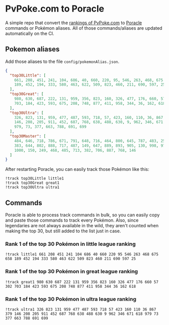 # PvPoke.com to Poracle
A simple repo that convert the [rankings of PvPoke.com](https://pvpoke.com/rankings/) to [Poracle](https://github.com/KartulUdus/PoracleJS) commands or Pokémon aliases. 
All of those commands/aliases are updated automatically on the CI.

## Pokemon aliases
Add those aliases to the file `config/pokemonAlias.json`. 

<!-- aliases-start -->
```json
{
  "top30Little": [
    661, 208, 451, 241, 104, 686, 40, 660, 220, 95, 546, 263, 468, 675, 658,
    189, 452, 194, 333, 580, 463, 622, 509, 823, 460, 211, 690, 597, 25
  ],
  "top30Great": [
    980, 630, 687, 222, 131, 959, 356, 823, 160, 326, 477, 176, 660, 57, 302,
    703, 184, 423, 593, 675, 208, 748, 877, 411, 958, 344, 36, 162, 618
  ],
  "top30Ultra": [
    326, 823, 131, 959, 477, 487, 593, 718, 57, 423, 160, 110, 36, 867, 379,
    146, 208, 205, 911, 452, 687, 768, 638, 488, 630, 9, 962, 346, 671, 618,
    979, 73, 377, 663, 788, 691, 699
  ],
  "top30Master": [
    484, 646, 718, 786, 671, 791, 648, 716, 464, 800, 645, 787, 483, 250, 643,
    383, 644, 802, 888, 717, 487, 149, 647, 889, 893, 905, 130, 998, 979, 901,
    1000, 150, 249, 468, 485, 713, 382, 706, 887, 768, 146
  ]
}
```
<!-- aliases-end -->

After restarting Poracle, you can easily track those Pokémon like this:
```shell
!track top30Little little1
!track top30Great great1
!track top30Ultra ultra1
```

## Commands
Poracle is able to process track commands in bulk, so you can easily copy and paste those commands to track every Pokémon. 
Also, since legendaries are not always available in the wild, they aren't counted when making the top 30, but still added to the list just in case.

### Rank 1 of the top 30 Pokémon in little league ranking
<!-- top30little-start -->
```
!track little1 661 208 451 241 104 686 40 660 220 95 546 263 468 675 658 189 452 194 333 580 463 622 509 823 460 211 690 597 25
```
<!-- top30little-end -->

### Rank 1 of the top 30 Pokémon in great league ranking
<!-- top30great-start -->
```
!track great1 980 630 687 222 131 959 356 823 160 326 477 176 660 57 302 703 184 423 593 675 208 748 877 411 958 344 36 162 618
```
<!-- top30great-end -->

### Rank 1 of the top 30 Pokémon in ultra league ranking
<!-- top30ultra-start -->
```
!track ultra1 326 823 131 959 477 487 593 718 57 423 160 110 36 867 379 146 208 205 911 452 687 768 638 488 630 9 962 346 671 618 979 73 377 663 788 691 699
```
<!-- top30ultra-end -->
